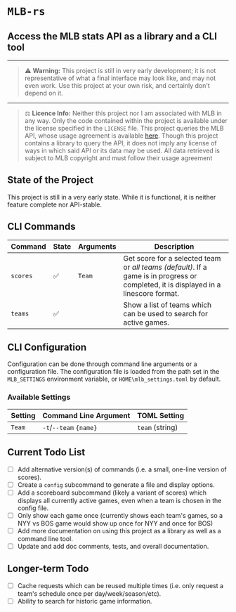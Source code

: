 # `MLB-rs`

## Access the MLB stats API as a library and a CLI tool

----

> :warning: **Warning:** This project is still in very early development; it is not representative of what a final interface may look like, and may not even work.
> Use this project at your own risk, and certainly don't depend on it.

----

> :balance_scale: **Licence Info:** Neither this project nor I am associated with MLB in any way.
> Only the code contained within the project is available under the license specified in the `LICENSE` file.
> This project queries the MLB API, whose usage agreement is available [here](http://gdx.mlb.com/components/copyright.txt).
> Though this project contains a library to query the API, it does not imply any license of ways in which said API or its data may be used.
> All data retrieved is subject to MLB copyright and must follow their usage agreement

## State of the Project

This project is still in a very early state. While it is functional, it is neither feature complete nor API-stable.

## CLI Commands

| Command  | State              | Arguments | Description                                                                                                                           |
| -------- | ------------------ | --------- | ------------------------------------------------------------------------------------------------------------------------------------- |
| `scores` | :white_check_mark: | `Team`    | Get score for a selected team or *all teams (default)*. If a game is in progress or completed, it is displayed in a linescore format. |
| `teams`  | :white_check_mark: |           | Show a list of teams which can be used to search for active games.                                                                    |

## CLI Configuration

Configuration can be done through command line arguments or a configuration file. The configuration file is loaded from the path set in the `MLB_SETTINGS` environment variable, or `HOME\mlb_settings.toml` by default.

### Available Settings

| Setting | Command Line Argument  | TOML Setting    |
| ------- | ---------------------- | --------------- |
| `Team`  | `-t`/`--team` `{name}` | `team` (string) |

## Current Todo List

- [ ] Add alternative version(s) of commands (i.e. a small, one-line version of scores).
- [ ] Create a `config` subcommand to generate a file and display options.
- [ ] Add a scoreboard subcommand (likely a variant of scores) which displays all currently active games, even when a team is chosen in the config file.
- [ ] Only show each game once (currently shows each team's games, so a NYY vs BOS game would show up once for NYY and once for BOS)
- [ ] Add more documentation on using this project as a library as well as a command line tool.
- [ ] Update and add doc comments, tests, and overall documentation.

## Longer-term Todo

- [ ] Cache requests which can be reused multiple times (i.e. only request a team's schedule once per day/week/season/etc).
- [ ] Ability to search for historic game information.
